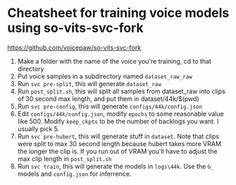 # Cheatsheet for training voice models using so-vits-svc-fork
https://github.com/voicepaw/so-vits-svc-fork

1. Make a folder with the name of the voice you're training, cd to that directory
2. Put voice samples in a subdirectory named `dataset_raw_raw`
3. Run `svc pre-split`, this will generate `dataset_raw`
4. Run `post_split.sh`, this will split all samples from dataset_raw into clips of 30 second max length, and put them in dataset/44k/$(pwd)
5. Run `svc pre-config`, this will generate `configs/44k/config.json`
6. Edit `configs/44k/config.json`, modify `epochs` to some reasonable value like 500. Modify `keep_ckpts` to be the number of backlogs you want. I usually pick 5.
7. Run `svc pre-hubert`, this will generate stuff in `dataset`. Note that clips were split to max 30 second length because hubert takes more VRAM the longer the clip is. If you run out of VRAM you'll have to adjust the max clip length in `post_split.sh`
8. Run `svc train`, this will generate the models in `logs\44k`. Use the `G_` models and `config.json` for inferrence.
